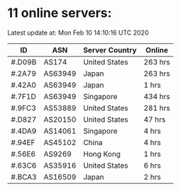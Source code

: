 # 11 online servers:

Latest update at: Mon Feb 10 14:10:16 UTC 2020

| ID | ASN | Server Country | Online |
| -- | --- | -------------- | ------ |
| #.D09B | AS174 | United States | 263 hrs |
| #.2A79 | AS63949 | Japan | 263 hrs |
| #.42A0 | AS63949 | Japan | 1 hrs |
| #.7F1D | AS63949 | Singapore | 434 hrs |
| #.9FC3 | AS53889 | United States | 281 hrs |
| #.D827 | AS20150 | United States | 47 hrs |
| #.4DA9 | AS14061 | Singapore | 4 hrs |
| #.94EF | AS45102 | China | 4 hrs |
| #.56E6 | AS9269 | Hong Kong | 1 hrs |
| #.63C6 | AS35916 | United States | 6 hrs |
| #.BCA3 | AS16509 | Japan | 2 hrs |

